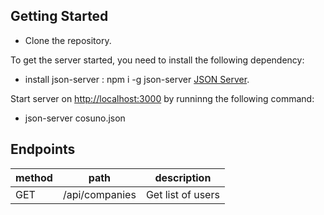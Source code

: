 ## Getting Started 

- Clone the repository.

To get the server started, you need to install the following dependency:

- install json-server : npm i -g json-server [JSON Server](https://github.com/typicode/json-server).

Start server on [http://localhost:3000](http://localhost:3000) by runninng the following command:

- json-server  cosuno.json

## Endpoints

| method | path               | description            |
|--------|--------------------|------------------------|
| GET    | /api/companies     | Get list of users      |